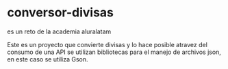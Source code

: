 # conversor-divisas
es un reto de la academia aluralatam 

Este es un proyecto que convierte divisas y lo hace posible atravez del consumo de una API 
se utilizan bibliotecas para el manejo de archivos json, en este caso se utiliza Gson.
